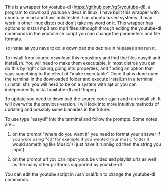 This is a wrapper for youtube-dl (https://github.com/rg3/youtube-dl), a program to download youtube videos in linux. I have built this wrapper with ubuntu in mind and have only tested it on ubuntu based systems. It may work in other linux distos but don't take my word on it. This wrapper has options to install mp3 and mp4 files although through editing the youtube-dl commands in the youtube.sh script you can change the parameters and file formats.

To install all you have to do is download the deb file in releases and run it.

To install from source download this repository and find the files easydl and install.sh. You will need to make them executable, in most distros you can do this by right clicking, going into properties, and finding an option that says something to the effect of "make executable". Once that is done open the terminal in the downloaded folder and execute install.sh in a terminal (./install.sh).
you will need to be on a system with apt or you can independently install youtube-dl and ffmpeg.

To update you need to download the source code again and run install.sh. It will overwrite the previous version. I will look into more intuitive methods of updating and possibly some bianaries in the future.

To use type "easydl" into the terminal and follow the prompts. Some notes are...
  1. on the prompt "where do you want it" you need to format your answer if you were using "cd" for example if you wanted your       music folder it would something like Music/ (I just have it running cd then the string you input)
  
  2. on the prompt url you can input youtube video and playlist urls as well as the many other platforms supported by youtube-dl
  
You can edit the youtube script in /usr/local/bin to change the youtube-dl commands.
